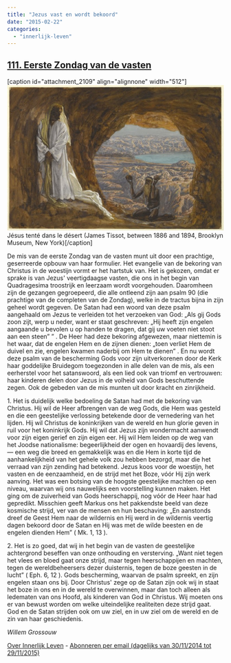 ```yaml
---
title: "Jezus vast en wordt bekoord"
date: "2015-02-22"
categories: 
  - "innerlijk-leven"
---
```


## [111\. Eerste Zondag van de vasten](http://ift.tt/1DFnsbD)

\[caption id="attachment\_2109" align="alignnone" width="512"\]![Jésus tenté dans le désert (James Tissot, between 1886 and 1894, Brooklyn Museum, New York)](images/jesus-tente-dans-le-desert-james-tissot-between-1886-and-1894-brooklyn-museum-new-york.jpeg) Jésus tenté dans le désert (James Tissot, between 1886 and 1894, Brooklyn Museum, New York)\[/caption\]

De mis van de eerste Zondag van de vasten munt uit door een prachtige, geserreerde opbouw van haar formulier. Het evangelie van de bekoring van Christus in de woestijn vormt er het hartstuk van. Het is gekozen, omdat er sprake is van Jezus' veertigdaagse vasten, die ons in het begin van Quadragesima troostrijk en leerzaam wordt voorgehouden. Daaromheen zijn de gezangen gegroepeerd, die alle ontleend zijn aan psalm 90 (die prachtige van de completen van de Zondag), welke in de tractus bijna in zijn geheel wordt gegeven. De Satan had een woord van deze psalm aangehaald om Jezus te verleiden tot het verzoeken van God: „Als gij Gods zoon zijt, werp u neder, want er staat geschreven: „Hij heeft zijn engelen aangaande u bevolen u op handen te dragen, dat gij uw voeten niet stoot aan een steen” ” . De Heer had deze bekoring afgewezen, maar niettemin is het waar, dat de engelen Hem en de zijnen dienen: „toen verliet Hem de duivel en zie, engelen kwamen naderbij om Hem te dienen” . En nu wordt deze psalm van de bescherming Gods voor zijn uitverkorenen door de Kerk haar goddelijke Bruidegom toegezonden in alle delen van de mis, als een eerherstel voor het satanswoord, als een lied ook van triomf en vertrouwen: haar kinderen delen door Jezus in de volheid van Gods beschuttende zegen. Ook de gebeden van de mis munten uit door kracht en zinrijkheid.

1\. Het is duidelijk welke bedoeling de Satan had met de bekoring van Christus. Hij wil de Heer afbrengen van de weg Gods, die Hem was gesteld en die een geestelijke verlossing betekende door de vernedering van het lijden. Hij wil Christus de koninkrijken van de wereld en hun glorie geven in ruil voor het koninkrijk Gods. Hij wil dat Jezus zijn wondermacht aanwendt voor zijn eigen gerief en zijn eigen eer. Hij wil Hem leiden op de weg van het Joodse nationalisme: begeerlijkheid der ogen en hovaardij des levens, — een weg die breed en gemakkelijk was en die Hem in korte tijd de aanhankelijkheid van het gehele volk zou hebben bezorgd, maar die het verraad van zijn zending had betekend. Jezus koos voor de woestijn, het vasten en de eenzaamheid, en de strijd met het Boze, vóór Hij zijn werk aanving. Het was een botsing van de hoogste geestelijke machten op een niveau, waarvan wij ons nauwelijks een voorstelling kunnen maken. Het ging om de zuiverheid van Gods heerschappij, nog vóór de Heer haar had gepredikt. Misschien geeft Markus ons het pakkendste beeld van deze kosmische strijd, ver van de mensen en hun beschaving: „En aanstonds dreef de Geest Hem naar de wildernis en Hij werd in de wildernis veertig dagen bekoord door de Satan en Hij was met de wilde beesten en de engelen dienden Hem” ( Mk. 1, 13 ).

2\. Het is zo goed, dat wij in het begin van de vasten de geestelijke achtergrond beseffen van onze onthouding en versterving. „Want niet tegen het vlees en bloed gaat onze strijd, maar tegen heerschappijen en machten, tegen de wereldbeheersers dezer duisternis, tegen de boze geesten in de lucht” ( Eph. 6, 12 ). Gods bescherming, waarvan de psalm spreekt, en zijn engelen staan ons bij. Door Christus' zege op de Satan zijn ook wij in staat het boze in ons en in de wereld te overwinnen, maar dan toch alleen als ledematen van ons Hoofd, als kinderen van God in Christus. Wij moeten ons er van bewust worden om welke uiteindelijke realiteiten deze strijd gaat. God en de Satan strijden ook om uw ziel, en in uw ziel om de wereld en de zin van haar geschiedenis.

_Willem Grossouw_

[Over Innerlijk Leven](http://ift.tt/1y6X5mY) - [Abonneren per email (dagelijks van 30/11/2014 tot 29/11/2015)](http://eepurl.com/9P3DT)

